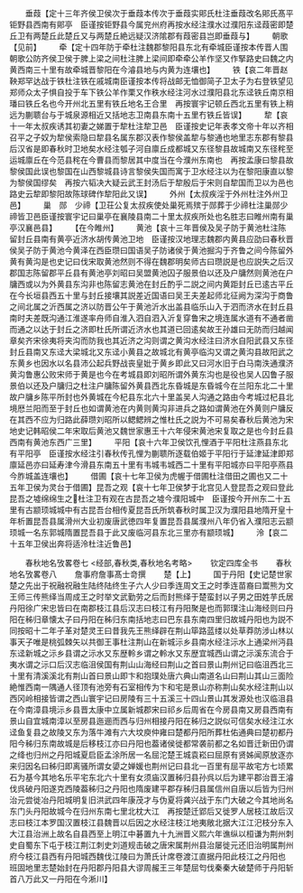 <!-- { "loadSidebar": true } -->
　　垂葭【定十三年齐侯卫侯次于垂葭本传次于垂葭实郥氏杜注垂葭改名郥氏髙平钜野县西南有郥亭　臣谨按钜野县今属兖州府再按水经注濮水过濮阳东迳葭密即楚丘卫有两楚丘此楚丘又与两楚丘絶远疑汉济隂郡有葭密县岂即垂葭与】
　　朝歌【见前】
　　牵【定十四年防于牵杜注魏郡黎阳县东北有牵城臣谨按本传晋人围朝歌公防齐侯卫侯于脾上梁之间杜注脾上梁间即牵牵公羊作坚又作掔路史曰魏之内黄西南三十里有故牵城晋黎阳在今濬县地与内黄为连壤也】
　　铁【哀二年晋赵鞅郑罕达战于铁杜注铁在戚城南臣谨按本传将战邮无恤御简子卫太子为右登铁望见郑师众太子惧自投于车下铁公羊作栗又作秩水经注河水过濮阳县北东迳铁丘南京相璠曰铁丘名也今开州北五里有铁丘地名王合里　再按寰宇记顿丘西北五里有铁上稍远为蒯聩台与于城泉源相近又括地志卫南县东南十五里冇铁丘皆误】
　　犂【哀十一年太叔疾诱其初妻之娣置于犂杜注犂卫邑　臣谨按史记年表孝文帝十年以齐相召平之子奴为犂侯索隐曰犂县名属东郡汉表作黎侯盖犂与黎通也地里志东郡有黎县后汉省是即春秋时卫地矣水经注瓠子河自廪丘成都城又东径黎县故城南又东径秺至运城廪丘在今范县秺在今曹县而黎居其中度当在今濮州东南也　再按孟康曰黎县故黎侯国此误也黎国在山西黎城县诗言黎侯失国而寓于卫水经注以为在黎阳康直以黎为黎侯国缪矣　再按六韬决大疑云武王封汤后于犂殷后于宋则自犂国而卫以为邑也路史云犂即黎阳故陈球碑作犂阳此又误】
　　外州【太叔疾淫于外州杜注外州卫邑】
　　巢　郧　少禘【卫荘公复太叔疾使处巢死焉殡于郧葬于少禘杜注巢郧少禘皆卫邑臣谨按寰宇记曰巢亭在襄陵县南二十里太叔疾所处也名胜志曰睢州南有巢亭汉襄邑县】
　　【在今睢州】
　　黄池【哀十三年晋侯及吴子防于黄池杜注陈留封丘县南有黄亭近济水胡传黄池卫地　臣谨按汉地理志魏郡内黄县应劭曰春秋晋侯吴子防于黄池今黄泽在西臣瓒曰国语吴子防诸侯于黄池掘沟于齐鲁之间今陈留外黄有黄沟是也史记曰伐宋取黄池然则不得在魏郡明矣师古曰瓒説是也应説失之后汉郡国志陈留郡平丘县有黄池亭刘昭曰吴盟黄池囚子服景伯以还及户牗然则黄池在户牗西或以为外黄县东沟非也陈留志黄池在封丘酌乎二説之间内黄距封丘已逺古平丘在今长垣县西五十里与封丘接壤其説差近国语曰吴王夫差起师北征阙为深沟于商鲁之间北属之沂西属之济以防晋公午于黄池沂水出盖县临乐山入于泗而济水在封丘县南时夫差既沟通江淮遂率舟师自淮入泗自泗入沂复穿鲁宋之境连属水道有不通者凿而通之以达于封丘之济即杜氏所谓近济水也其道已回逺矣故王孙雄曰无防而归越闻章矣齐宋徐夷将夹沟而防我也其近济之沟则谓之黄沟水经注曰济水自阳武县又东径封丘县南又东迳大梁城北又东迳小黄县之故城北有黄亭临沟又谓之黄沟县故阳武之东黄乡也因水以名县沛公起兵野战丧皇妣于黄乡即此又曰河水旧于白马南泆通濮济黄沟鲁惠公败宋师于黄是也今在考城县即刘昭所谓外黄东沟也是役也吴人囚鲁子服景伯以还及户牗归之杜注户牗陈留外黄县西北东昏城是东昏城今在兰阳东北二十里故户牗乡陈平所封也外黄城在今杞县东北六十里盖吴人沟通之路由今考城过杞县北境厯兰阳而至于封丘也如谓黄池在内黄则黄沟非进兵之路如谓黄池在外黄则户牗反在其西不应为归路此薛瓒刘昭所以鳃鳃辨之惟杜氏之説为不可易矣春秋后黄池为宋地史记韩昭侯二年宋取后黄池又魏世家惠王十六年侵宋黄池宋复取之是也今封丘县西南有黄池东西广三里】
　　平阳【哀十六年卫侯饮孔悝酒于平阳杜注燕县东北有平阳亭　臣谨按水经注引春秋传孔悝为蒯聩所逐载伯姬于平阳行于延津延津即郑廪延邑亦曰延寿津今滑县东南五十里有韦城韦城西二十里有平阳城亦曰平阳亭燕县今胙城盖连壤也】
　　借圃【哀十七年卫侯为虎幄于借圃杜注借田之圃也又二十五年卫侯为灵台于借圃】昆吾之观【哀十七年卫侯梦于北宫见人登昆吾之观曰登此昆吾之墟绵绵生之杜注卫有观在古昆吾之墟今濮阳城中　臣谨按今开州东二十五里有古颛顼城城中有古昆吾台相传夏昆吾氏所筑春秋时属卫汉为濮阳县地隋开皇十年析置昆吾县属滑州大业初废唐武徳四年复置昆吾县属濮州八年仍省入濮阳志云颛顼城一名东郭城隋置昆吾县于此又废临河县东北三里亦有颛顼城】
　　泠【哀二十五年卫侯出奔将适泠杜注近鲁邑】








　　春秋地名攷畧卷七
<经部,春秋类,春秋地名考略>
　　钦定四库全书
　　春秋地名攷畧卷八
　　詹事府詹事髙士竒撰
　　楚【上】
　　国于丹阳【史记楚世家楚之先出于祝融祝融生陆终陆终生子六人少曰季连周文王之时季连苗裔曰鬻熊为文王师三传熊绎当周成王之时举文武勤劳之后而封熊绎于楚蛮封以子男之田姓芋氏居丹阳徐广宋忠皆曰在南郡枝江县后汉志曰枝江有丹阳聚是也而郭璞注山海经则曰丹阳在秭归章懐太子曰丹阳在秭归东南括地志曰巴东县东南四里归故城丹阳也为説不同按昭十二年子革对楚灵王曰昔我先王熊绎辟在荆山筚路蓝缕以处草莽防涉山林以事天子唯是桃弧棘矢以共御王事杜注荆山在新城沶乡县南水经注沶水上通梁州沔县东迳新城之沶乡县谓之沶水又东歴軨乡谓之軨水又东歴宜城西山谓之沶溪东流合于夷水谓之沶口后汉志临沮侯国有荆山山海经曰荆山之首曰景山荆州记曰临沮西北三十里有清溪溪北有荆山首曰景山即卞和抱璞处唐六典山南道名山曰荆山其山三面险絶惟西南一隅通人径顶有池旁有石室相传为卞和宅是景山亦称荆山矣水经注荆山以西冈岭相接皆谓之西山寰宇记曰房陵有三十五溪三十四山景山其发源处也汉临沮县在今南漳县境沶乡县晋太康中立属新城郡宋曰祁乡后周省在今房县南又房县西南有景山自宜城南漳以至房县迤逦而西与归州相接丹阳在秭归之説似可信矣水经注江水迳鱼复县之故陵又东为落牛滩有六大坟庾仲雍曰楚都丹阳所葬杜佑通典曰楚初都丹阳今秭归东南故城是后移枝江亦曰丹阳也葢诸侯徙都常袭前都之名如晋迁新田仍谓之绛也归州之丹阳城夏启臣孟涂所居一名屈沱楚王城袁崧曰屈原有贤姊闻原放逐亦来归因名曰秭归即离骚所谓女嬃之婵媛也荆州记曰县北一百里有屈平故宅方七顷累石为基今其地名乐平宅东北六十里有女须庙汉置秭归县孙呉以后为建平郡治晋王濬伐呉破丹阳遂克西陵葢秭归之丹阳也隋废建平郡存秭归县属信州自唐以后皆为归州治元尝徙冶丹阳城明复旧洪武四年康茂才与伪夏将龚兴战于东门大破之今其地尚名东门头丹阳故城今在归州东南七里北枕大江　再按楚迁郢后又徙罗人居枝江故后汉志曰枝江本罗国汉置枝江县魏晋以后因之水经注枝江地夷敞北据大江江汜枝分东入大江县治洲上故名自县西至上明江中碁置九十九洲晋义熙六年谯纵以桓谦为荆州刺史自蜀东下屯于枝江荆江刺史刘道规击破之唐宋属荆州县治屡徙元还旧治明属荆州府今枝江县西有丹阳城西魏伐江陵曰为萧氏计席卷渡江直据丹阳此枝江之丹阳也　班固地里志楚始封在丹阳郡丹阳县大谬周赧王三年楚屈匄伐秦秦大破楚师于丹阳斩首八万此又一丹阳在今淅川】
